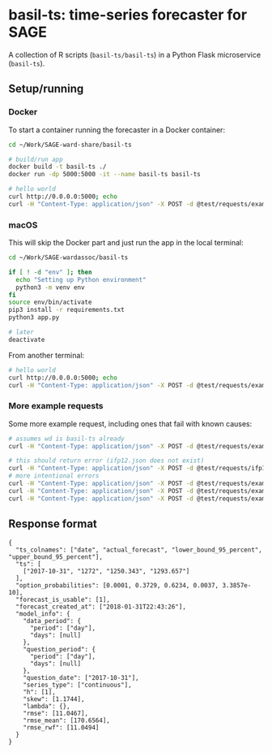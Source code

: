 # basil-ts: time-series forecaster for SAGE

A collection of R scripts (`basil-ts/basil-ts`) in a Python Flask microservice (`basil-ts`). 

## Setup/running

### Docker

To start a container running the forecaster in a Docker container:

```bash
cd ~/Work/SAGE-ward-share/basil-ts

# build/run app
docker build -t basil-ts ./ 
docker run -dp 5000:5000 -it --name basil-ts basil-ts

# hello world
curl http://0.0.0.0:5000; echo
curl -H "Content-Type: application/json" -X POST -d @test/requests/example1.json http://0.0.0.0:5000/forecast
```

### macOS

This will skip the Docker part and just run the app in the local terminal:

```bash
cd ~/Work/SAGE-wardassoc/basil-ts

if [ ! -d "env" ]; then
  echo "Setting up Python environment"
  python3 -m venv env
fi
source env/bin/activate
pip3 install -r requirements.txt
python3 app.py

# later
deactivate
```

From another terminal:

```bash
# hello world
curl http://0.0.0.0:5000; echo
curl -H "Content-Type: application/json" -X POST -d @test/requests/example1.json http://0.0.0.0:5000/forecast
```

### More example requests

Some more example request, including ones that fail with known causes:

```bash
# assumes wd is basil-ts already
curl -H "Content-Type: application/json" -X POST -d @test/requests/example1.json http://0.0.0.0:5000/forecast

# this should return error (ifp12.json does not exist)
curl -H "Content-Type: application/json" -X POST -d @test/requests/ifp12.json http://0.0.0.0:5000/forecast 
# more intentional errors
curl -H "Content-Type: application/json" -X POST -d @test/requests/example2.json http://0.0.0.0:5000/forecast 
curl -H "Content-Type: application/json" -X POST -d @test/requests/example3.json http://0.0.0.0:5000/forecast 
curl -H "Content-Type: application/json" -X POST -d @test/requests/example4.json http://0.0.0.0:5000/forecast 
```

## Response format

```
{
  "ts_colnames": ["date", "actual_forecast", "lower_bound_95_percent", "upper_bound_95_percent"],
  "ts": [
    ["2017-10-31", "1272", "1250.343", "1293.657"]
  ],
  "option_probabilities": [0.0001, 0.3729, 0.6234, 0.0037, 3.3857e-10],
  "forecast_is_usable": [1],
  "forecast_created_at": ["2018-01-31T22:43:26"],
  "model_info": {
    "data_period": {
      "period": ["day"],
      "days": [null]
    },
    "question_period": {
      "period": ["day"],
      "days": [null]
    },
    "question_date": ["2017-10-31"],
    "series_type": ["continuous"],
    "h": [1],
    "skew": [1.1744],
    "lambda": {},
    "rmse": [11.0467],
    "rmse_mean": [170.6564],
    "rmse_rwf": [11.0494]
  }
} 
```



